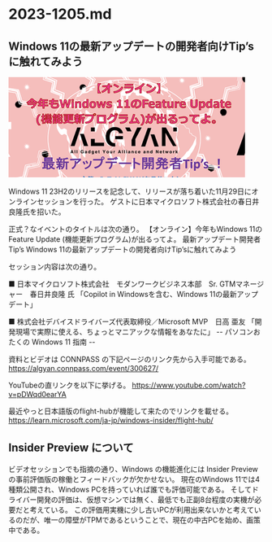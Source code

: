 # 2023-1205.md

## Windows 11の最新アップデートの開発者向けTip’sに触れてみよう

![Windows 11の最新アップデートの開発者向けTip’s](algyan.png)

Windows 11 23H2のリリースを記念して、リリースが落ち着いた11月29日にオンラインセッションを行った。
ゲストに日本マイクロソフト株式会社の春日井良隆氏を招いた。

正式？なイベントのタイトルは次の通り。
【オンライン】今年もWindows 11のFeature Update (機能更新プログラム)が出るってよ。
最新アップデート開発者Tip’s
Windows 11の最新アップデートの開発者向けTip’sに触れてみよう

セッション内容は次の通り。

■ 日本マイクロソフト株式会社　モダンワークビジネス本部　Sr. GTMマネージャー　春日井良隆 氏
「Copilot in Windowsを含む、Windows 11の最新アップデート」

■ 株式会社デバイスドライバーズ代表取締役／Microsoft MVP　日高 亜友
「開発現場で実際に使える、ちょっとマニアックな情報をあなたに」
-- パソコンおたくの Windows 11 指南 --

資料とビデオは CONNPASS の下記ページのリンク先から入手可能である。
https://algyan.connpass.com/event/300627/

YouTubeの直リンクを以下に挙げる。
https://www.youtube.com/watch?v=pDWqd0earYA

最近やっと日本語版のflight-hubが機能して来たのでリンクを載せる。
https://learn.microsoft.com/ja-jp/windows-insider/flight-hub/

## Insider Preview について

ビデオセッションでも指摘の通り、Windows の機能進化には Insider Preview の事前評価版の稼働とフィードバックが欠かせない。
現在のWindows 11では4種類公開され、Windows PCを持っていれば誰でも評価可能である。
そしてドライバー開発の評価は、仮想マシンでは無く、最低でも正副8台程度の実機が必要だと考えている。
この評価用実機に少し古いPCが利用出来ないかと考えているのだが、唯一の障壁がTPMであるということで、現在の中古PCを始め、画策中である。
